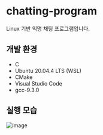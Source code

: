 # chatting-program
Linux 기반 익명 채팅 프로그램입니다.

## 개발 환경
* C
* Ubuntu 20.04.4 LTS (WSL)
* CMake
* Visual Studio Code
* gcc-9.3.0

## 실행 모습
![image](https://github.com/obovidsoly/chatting-program/assets/44926279/15f41cce-2432-44bf-8bae-3d00002fe471)
